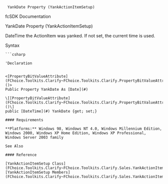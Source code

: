 ﻿     YankDate Property (YankActionItemSetup)                                                   

fcSDK Documentation

YankDate Property (YankActionItemSetup)

DateTime the ActionItem was yanked. If not set, the current time is used.

Syntax

```vbnet
```csharp

'Declaration
 

<[PropertyBitValueAttribute](FChoice.Toolkits.Clarify~FChoice.Toolkits.Clarify.PropertyBitValueAttribute.md)()>
Public Property YankDate As [Date](#)

\[[PropertyBitValueAttribute](FChoice.Toolkits.Clarify~FChoice.Toolkits.Clarify.PropertyBitValueAttribute.md)()\]
public [DateTime](#) YankDate {get; set;}

#### Requirements

**Platforms:** Windows 98, Windows NT 4.0, Windows Millennium Edition, Windows 2000, Windows XP Home Edition, Windows XP Professional, Windows Server 2003 family

See Also

#### Reference

[YankActionItemSetup Class](FChoice.Toolkits.Clarify~FChoice.Toolkits.Clarify.Sales.YankActionItemSetup.md)  
[YankActionItemSetup Members](FChoice.Toolkits.Clarify~FChoice.Toolkits.Clarify.Sales.YankActionItemSetup_members.md)